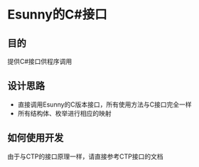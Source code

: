 # Esunny的C#接口

## 目的
提供C#接口供程序调用

## 设计思路
* 直接调用Esunny的C版本接口，所有使用方法与C接口完全一样
* 所有结构体、枚举进行相应的映射

## 如何使用开发
由于与CTP的接口原理一样，请直接参考CTP接口的文档